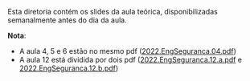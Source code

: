 
Esta diretoria contém os slides da aula teórica, disponibilizadas semanalmente antes do dia da aula.

**Nota**:

+ A aula 4, 5 e 6 estão no mesmo pdf ([2022.EngSeguranca.04.pdf](2022.EngSeguranca.04.pdf))
+ A aula 12 está dividida por dois pdf ([2022.EngSeguranca.12.a.pdf](2022.EngSeguranca.12.a.pdf) e [2022.EngSeguranca.12.b.pdf](2022.EngSeguranca.12.b.pdf))

